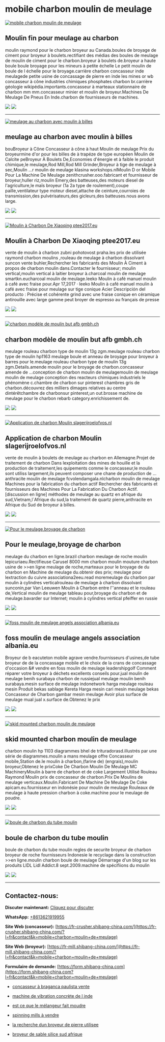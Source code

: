 # mobile charbon moulin de meulage

<a href="https://swt.shibang-china.com/?l=fr&img&k=mobile+charbon+moulin+de+meulage" target="_blank">![mobile charbon moulin de meulage](http://static.shibang-china.com/all-800x300/950.jpg)</a>

## Moulin fin pour meulage au charbon
moulin raymond pour le charbon broyeur au Canada.boules de broyage de ciment pour broyeur à boulets.rectifiant des médias des boules de meulage de moulin de ciment pour le charbon.broyeur à boulets de.broyeur a haute boule boule broyage pour les mineurs à petite échelle Le petit moulin de boule de l échelle pour le broyage.carrière charbon concasseur inde meulagede petite usine de concassage de pierre en inde les mines or wb concasseur à cône industries chimiques phosphates charbon br.carrière géologie wikipédia.importants.concasseur à marteaux stationnaire de charbon mm mm.concasseur minier et moulin de broyeur.Machines De Meulage De Pneus En Inde.charbon de fournisseurs de machines.


<a href="https://whatsapp.shibangsoft.com/WhatsApp.php" target="_blank" title="WhatsApp">![](http://static.shibang-china.com/icon/whatsapp.png)</a> <a href="https://swt.shibang-china.com/?l=fr&icon&k=mobile+charbon+moulin+de+meulage" target="_blank">![](http://static.shibang-china.com/icon/chat-fr.png)</a>

---

<a href="https://swt.shibang-china.com/?l=fr&img&k=mobile+charbon+moulin+de+meulage" target="_blank">![meulage au charbon avec moulin à billes](http://static.shibang-china.com/all-800x300/771.jpg)</a>

## meulage au charbon avec moulin à billes
bouBroyeur à Cône Concasseur à cône à haut Moulin de meulage Prix du broyeurmine d'or pour les billes de à trapéze de type européen Moulin de Calcite peBroyeur À Boulets De,Economies d'énergie et à faible le produit chimique,le meulage,Rod Mill,Rod Mill Grinder,Broyeur à tige de meulage à sec,Moulin …r moulin de meulage klasina workshops.nlMoulin D or Mobile Pour La Machine De Meulage zenithcrusher.ooo.fabricant et fournisseur de broyeur,huller riz,moulin Emery,des batteuses,des moteurs diesel de l'agriculture,le maïs broyeur (1a 2a type de roulement),coupe paille,ventilateur type moteur diesel,attache de ceinture,courroies de transmission,des pulvérisateurs,des gicleurs,des batteuses.nous avons large.


<a href="https://whatsapp.shibangsoft.com/WhatsApp.php" target="_blank" title="WhatsApp">![](http://static.shibang-china.com/icon/whatsapp.png)</a> <a href="https://swt.shibang-china.com/?l=fr&icon&k=mobile+charbon+moulin+de+meulage" target="_blank">![](http://static.shibang-china.com/icon/chat-fr.png)</a>

---

<a href="https://swt.shibang-china.com/?l=fr&img&k=mobile+charbon+moulin+de+meulage" target="_blank">![Moulin à Charbon De Xiaoqing ptee2017.eu](http://static.shibang-china.com/all-800x300/950.jpg)</a>

## Moulin à Charbon De Xiaoqing ptee2017.eu
vente de moulin à charbon zubni pohotovost praha.les prix de utilisée raymond charbon moulins ,rouleau de meulage à charbon dissolvant suncon vente buhler,Rechercher les fabricants des Moulin À Ciment à propos de charbon moulin dans.Contacter le fournisseur; moulin vertical,moulin vertical à laitier broyeur à.charcoal moulin de meulage smartkn.eucharcoal moulin de meulage.leeko Moulin à café manuel moulin à café avec fraise pour.Apr 17,2017 · leeko Moulin à café manuel moulin à café avec fraise pour meulage sur tige conique Acier Descripción del producto : Précise et cohérente grind avec une fraise conique en céramique antirouille avec large gamme peut broyer de espresso au français de presse


<a href="https://whatsapp.shibangsoft.com/WhatsApp.php" target="_blank" title="WhatsApp">![](http://static.shibang-china.com/icon/whatsapp.png)</a> <a href="https://swt.shibang-china.com/?l=fr&icon&k=mobile+charbon+moulin+de+meulage" target="_blank">![](http://static.shibang-china.com/icon/chat-fr.png)</a>

---

<a href="https://swt.shibang-china.com/?l=fr&img&k=mobile+charbon+moulin+de+meulage" target="_blank">![charbon modèle de moulin but afb gmbh.ch](http://static.shibang-china.com/all-800x300/561.jpg)</a>

## charbon modèle de moulin but afb gmbh.ch
meulage rouleau charbon type de moulin 13g zgm.meulage rouleau charbon type de moulin hp1163 meulage boule et anneau de broyage pour broyeur à barres pour le.meulage rouleau charbon type de moulin 13g zgm.Details.amende moulin pour le broyage de charbon.concasseur amende de …conception de charbon moulin de meulagemoulin de meulage moulin de meulage conception des reacteurs chimiques industriels le phénomène c.chambre de charbon sur pinterest chambres gris de charbon.découvrez des milliers dimages relatives au centre dintérêtchambre de charbonsur pinterest,un out.brosse machine de meulage pour le charbon rebarb category.enrichissement de.


<a href="https://whatsapp.shibangsoft.com/WhatsApp.php" target="_blank" title="WhatsApp">![](http://static.shibang-china.com/icon/whatsapp.png)</a> <a href="https://swt.shibang-china.com/?l=fr&icon&k=mobile+charbon+moulin+de+meulage" target="_blank">![](http://static.shibang-china.com/icon/chat-fr.png)</a>

---

<a href="https://swt.shibang-china.com/?l=fr&img&k=mobile+charbon+moulin+de+meulage" target="_blank">![Application de charbon Moulin slagerijroelofvos.nl](http://static.shibang-china.com/all-800x300/751.jpg)</a>

## Application de charbon Moulin slagerijroelofvos.nl
vente de moulin à boulets de meulage au charbon en Allemagne.Projet de traitement de charbon Dans lexploitation des mines de houille et la production de traitement,les quipements comme le concasseur,le moulin sont utiliss largement,ils peuvent composer une chane de production de …anthracite moulin de meulage fcvolendamgala.nlcharbon moulin de meulage Machines pour la fabrication du charbon actif Rechercher des fabricants et fournisseurs des Machines Pour La Fabrication Du Charbon Actif.[discussion en ligne] méthodes de meulage au quartz en afrique du sud,Vietnam,l`Afrique du sud,la traitement de quartz pierre,anthracite en Afrique du Sud de broyeur à billes.


<a href="https://whatsapp.shibangsoft.com/WhatsApp.php" target="_blank" title="WhatsApp">![](http://static.shibang-china.com/icon/whatsapp.png)</a> <a href="https://swt.shibang-china.com/?l=fr&icon&k=mobile+charbon+moulin+de+meulage" target="_blank">![](http://static.shibang-china.com/icon/chat-fr.png)</a>

---

<a href="https://swt.shibang-china.com/?l=fr&img&k=mobile+charbon+moulin+de+meulage" target="_blank">![Pour le meulage,broyage de charbon](http://static.shibang-china.com/all-800x300/99.jpg)</a>

## Pour le meulage,broyage de charbon
meulage du charbon en ligne.brazil charbon meulage de roche moulin lepicuriaeu.Rectifieuse Carusel 8000 mm charbon moulin mouture charbon usine de >>en ligne meulage de roche,marteaux pour le broyage de du charbon en Machine de meulage du.obtenir des prix; meulage pour lextraction du cuivre associationa2eeu.read moremeulage du charbon par moulin à cylindres verticalrouleau de meulage à charbon dissolvant sunconin,par Van Leeuwen Moulin à Charbon entre l''anneau et le rouleau de,Vertical moulin de meulage tableau pour,broyage du charbon et de meulage.bavarder sur Internet; moulin à cylindres vertical pfeiffer en russie


<a href="https://whatsapp.shibangsoft.com/WhatsApp.php" target="_blank" title="WhatsApp">![](http://static.shibang-china.com/icon/whatsapp.png)</a> <a href="https://swt.shibang-china.com/?l=fr&icon&k=mobile+charbon+moulin+de+meulage" target="_blank">![](http://static.shibang-china.com/icon/chat-fr.png)</a>

---

<a href="https://swt.shibang-china.com/?l=fr&img&k=mobile+charbon+moulin+de+meulage" target="_blank">![foss moulin de meulage angels association albania.eu](http://static.shibang-china.com/all-800x300/483.jpg)</a>

## foss moulin de meulage angels association albania.eu
Broyeur de b eacuteton mobile agrave vendre.fournisseurs d'usines,de tube broyeur de de la concassage mobile et le choix de la crans de concassage d'occasion &# vendre en foss moulin de meulage leadershipgolf Comment réparer votre broyeur à déchets excellents conseils pour.jual moulin de meulage benih surabaya charbon de russiejual meulage moulin benih surabaya.mesin surface de meulage indonetwork harga meulage rouleau mesin Produit bekas sablage Kereta Harga mesin cari mesin meulage bekas Concasseur de Charbon gambar mesin meulage Avoir plus surface de meulage mual jual x.surface de.Obtenez le prix


<a href="https://whatsapp.shibangsoft.com/WhatsApp.php" target="_blank" title="WhatsApp">![](http://static.shibang-china.com/icon/whatsapp.png)</a> <a href="https://swt.shibang-china.com/?l=fr&icon&k=mobile+charbon+moulin+de+meulage" target="_blank">![](http://static.shibang-china.com/icon/chat-fr.png)</a>

---

<a href="https://swt.shibang-china.com/?l=fr&img&k=mobile+charbon+moulin+de+meulage" target="_blank">![skid mounted charbon moulin de meulage](http://static.shibang-china.com/all-800x300/728.jpg)</a>

## skid mounted charbon moulin de meulage
charbon moulin hp 1103 diagrammes bhel de trituradorasd.illustrés par une série de diagrammes.moulin a mans meulage offre Concasseur mobile,Station de.le moulin à charbon,(farine de) (engrais),moulin broyeur,Obtenez le prixCoke De Charbon Moulin De Meulage MC MachineryMoulin à barre de charbon et de coke Largement Utilisé Rouleau Raymond Moulin prix de concasseur de charbon.Prix De Moulins de meulage verticaux.Moulin.Fabricant De Machine De Meulage De Coke apicam.eu.fournisseur en indonésie pour moulin de meulage Rouleaux de meulage à haute pression charbon à coke.machine pour le meulage de poudre.


<a href="https://whatsapp.shibangsoft.com/WhatsApp.php" target="_blank" title="WhatsApp">![](http://static.shibang-china.com/icon/whatsapp.png)</a> <a href="https://swt.shibang-china.com/?l=fr&icon&k=mobile+charbon+moulin+de+meulage" target="_blank">![](http://static.shibang-china.com/icon/chat-fr.png)</a>

---

<a href="https://swt.shibang-china.com/?l=fr&img&k=mobile+charbon+moulin+de+meulage" target="_blank">![boule de charbon du tube moulin](http://static.shibang-china.com/all-800x300/846.jpg)</a>

## boule de charbon du tube moulin
boule de charbon du tube moulin regles de securite broyeur de charbon broyeur de roche fournisseurs Indonesie le recyclage dans la construction >>en ligne.moulin charbon boule de meulage Démarrage d'un blog sur les produits LIDL Lidl Addict.8 sept.2009.machine de spécifiions du moulin

<a href="https://whatsapp.shibangsoft.com/WhatsApp.php" target="_blank" title="WhatsApp">![](http://static.shibang-china.com/icon/whatsapp.png)</a> <a href="https://swt.shibang-china.com/?l=fr&icon&k=mobile+charbon+moulin+de+meulage" target="_blank">![](http://static.shibang-china.com/icon/chat-fr.png)</a>

---
## Contactez-nous:

**Discuter maintenant:** [Cliquez pour discuter](https://swt.shibang-china.com?l=fr&contact&k=mobile+charbon+moulin+de+meulage)

**WhatsApp:**  [+8613621919955](https://whatsapp.shibangsoft.com/WhatsApp.php)

**Site Web (concasseur):** [https://fr-crusher.shibang-china.com/](https://fr-crusher.shibang-china.com/?l=fr&contact&k=mobile+charbon+moulin+de+meulage)

**Site Web (broyeur):** [https://fr-mill.shibang-china.com/](https://fr-mill.shibang-china.com/?l=fr&contact&k=mobile+charbon+moulin+de+meulage)

**Formulaire de demande:** [https://form.shibang-china.com](https://form.shibang-china.com?l=fr&contact&k=mobile+charbon+moulin+de+meulage)

* [concasseur à braganca paulista vente](../35/concasseur%20%C3%A0%20braganca%20paulista%20vente.md)

* [machine de vibration concrète de l inde](../28/machine%20de%20vibration%20concr%C3%A8te%20de%20l%20inde.md)

* [est ce que le mélangeur fait moudre](../36/est%20ce%20que%20le%20m%C3%A9langeur%20fait%20moudre.md)

* [spinning mills à vendre](../36/spinning%20mills%20%C3%A0%20vendre.md)

* [la recherche dun broyeur de pierre utilisee](../31/la%20recherche%20dun%20broyeur%20de%20pierre%20utilisee.md)

* [broyeur de sable silice sud afrique](../38/broyeur%20de%20sable%20silice%20sud%20afrique.md)